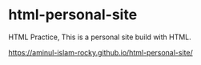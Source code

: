 # html-personal-site
HTML Practice, This is a personal site build with HTML.

https://aminul-islam-rocky.github.io/html-personal-site/
